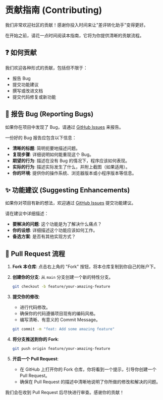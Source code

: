 # 贡献指南 (Contributing)

我们非常欢迎社区的贡献！感谢你投入时间来让"差评转化助手"变得更好。

在开始之前，请花一点时间阅读本指南，它将为你提供清晰的贡献流程。

## ❓ 如何贡献

我们欢迎各种形式的贡献，包括但不限于：
- 报告 Bug
- 提交功能建议
- 撰写或改进文档
- 提交代码修复或新功能

## 🐞 报告 Bug (Reporting Bugs)

如果你在项目中发现了 Bug，请通过 [GitHub Issues](https://github.com/your-username/your-repo-name/issues) 来报告。

一份好的 Bug 报告应包含以下信息：
- **清晰的标题**: 简明扼要地描述问题。
- **复现步骤**: 详细说明如何能重现这个 Bug。
- **期望的行为**: 描述在没有 Bug 的情况下，程序应该如何表现。
- **实际的行为**: 描述实际发生了什么，并附上截图（如果适用）。
- **你的环境**: 提供你的操作系统、浏览器版本或小程序版本等信息。

## ✨ 功能建议 (Suggesting Enhancements)

如果你对项目有新的想法，欢迎通过 [GitHub Issues](https://github.com/your-username/your-repo-name/issues) 提交功能建议。

请在建议中详细描述：
- **要解决的问题**: 这个功能是为了解决什么痛点？
- **你的设想**: 详细描述这个功能应该如何工作。
- **备选方案**: 是否有其他实现方式？

## 🚀 Pull Request 流程

1.  **Fork 本仓库**: 点击右上角的 "Fork" 按钮，将本仓库复制到你自己的账户下。

2.  **创建你的分支**: 从 `main` 分支创建一个新的特性分支。
    ```bash
    git checkout -b feature/your-amazing-feature
    ```

3.  **提交你的修改**:
    - 进行代码修改。
    - 确保你的代码遵循项目现有的编码风格。
    - 编写清晰、有意义的 Commit Message。
    ```bash
    git commit -m "feat: Add some amazing feature"
    ```

4.  **将分支推送到你的 Fork**:
    ```bash
    git push origin feature/your-amazing-feature
    ```

5.  **开启一个 Pull Request**:
    - 在 GitHub 上打开你的 Fork 仓库，你将看到一个提示，引导你创建一个 Pull Request。
    - 确保在 Pull Request 的描述中清晰地说明了你所做的修改和解决的问题。

我们会在收到 Pull Request 后尽快进行审查。感谢你的贡献！ 